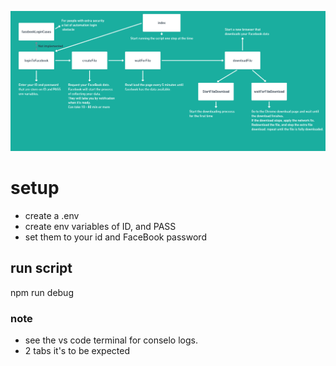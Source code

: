 ![Map of Facebook Automatic File Downloader](./images/FbAutomaticFileDownloader.PNG)
# setup
- create a .env
- create env variables of ID, and PASS
- set them to your id and FaceBook password

## run script
npm run debug

### note
- see the vs code terminal for conselo logs.
- 2 tabs it's to be expected